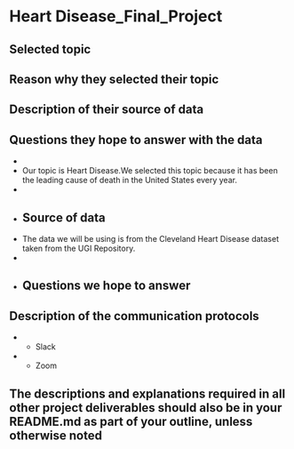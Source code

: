 # Heart Disease_Final_Project



## Selected topic
## Reason why they selected their topic 
## Description of their source of data
## Questions they hope to answer with the data
+
+ Our topic is Heart Disease.We selected this topic because it has been the leading cause of death in the United States every year.
+
+ ## Source of data
+ The data we will be using is from the Cleveland Heart Disease dataset taken from the UGI Repository.
+
+ ## Questions we hope to answer

## Description of the communication protocols
+ - Slack
+ - Zoom
##  The descriptions and explanations required in all other project deliverables should also be in your README.md as part of your outline, unless otherwise noted
